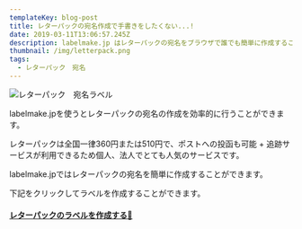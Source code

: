 ```yaml
---
templateKey: blog-post
title: レターパックの宛名作成で手書きをしたくない...!
date: 2019-03-11T13:06:57.245Z
description: labelmake.jp はレターパックの宛名をブラウザで誰でも簡単に作成することができます！
thumbnail: /img/letterpack.png
tags:
  - レターパック　宛名
---
```

![レターパック　宛名ラベル](/img/スクリーンショット-2019-03-18-11.27.19.png "レターパック　宛名ラベル")

labelmake.jpを使うとレターパックの宛名の作成を効率的に行うことができます。

レターパックは全国一律360円または510円で、ポストへの投函も可能 + 追跡サービスが利用できるため個人、法人でとても人気のサービスです。

labelmake.jpではレターパックの宛名を簡単に作成することができます。

下記をクリックしてラベルを作成することができます。

#### [レターパックのラベルを作成する🚀](https://labelmake.jp/label-editor/?template=%E3%83%AC%E3%82%BF%E3%83%BC%E3%83%91%E3%83%83%E3%82%AF)
